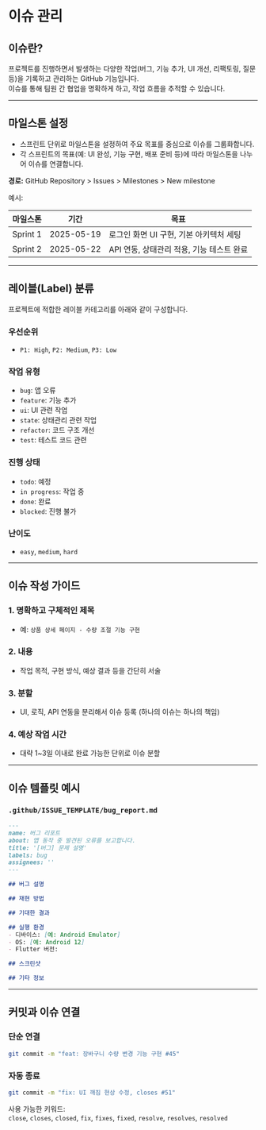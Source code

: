 # 이슈 관리

## 이슈란?

프로젝트를 진행하면서 발생하는 다양한 작업(버그, 기능 추가, UI 개선, 리팩토링, 질문 등)을 기록하고 관리하는 GitHub 기능입니다.  
이슈를 통해 팀원 간 협업을 명확하게 하고, 작업 흐름을 추적할 수 있습니다.

---

## 마일스톤 설정

- 스프린트 단위로 마일스톤을 설정하여 주요 목표를 중심으로 이슈를 그룹화합니다.
- 각 스프린트의 목표(예: UI 완성, 기능 구현, 배포 준비 등)에 따라 마일스톤을 나누어 이슈를 연결합니다.

**경로:** GitHub Repository > Issues > Milestones > New milestone

예시:

| 마일스톤 | 기간 | 목표 |
|----------|------|------|
| Sprint 1 | 2025-05-19 | 로그인 화면 UI 구현, 기본 아키텍처 세팅 |
| Sprint 2 | 2025-05-22 | API 연동, 상태관리 적용, 기능 테스트 완료 |

---

## 레이블(Label) 분류

프로젝트에 적합한 레이블 카테고리를 아래와 같이 구성합니다.

### 우선순위
- `P1: High`, `P2: Medium`, `P3: Low`

### 작업 유형
- `bug`: 앱 오류
- `feature`: 기능 추가
- `ui`: UI 관련 작업
- `state`: 상태관리 관련 작업
- `refactor`: 코드 구조 개선
- `test`: 테스트 코드 관련

### 진행 상태
- `todo`: 예정
- `in progress`: 작업 중
- `done`: 완료
- `blocked`: 진행 불가

### 난이도
- `easy`, `medium`, `hard`

---

## 이슈 작성 가이드

### 1. 명확하고 구체적인 제목
- 예: `상품 상세 페이지 - 수량 조절 기능 구현`

### 2. 내용
- 작업 목적, 구현 방식, 예상 결과 등을 간단히 서술

### 3. 분할
- UI, 로직, API 연동을 분리해서 이슈 등록 (하나의 이슈는 하나의 책임)

### 4. 예상 작업 시간
- 대략 1~3일 이내로 완료 가능한 단위로 이슈 분할

---

## 이슈 템플릿 예시

### `.github/ISSUE_TEMPLATE/bug_report.md`

```md
---
name: 버그 리포트
about: 앱 동작 중 발견된 오류를 보고합니다.
title: '[버그] 문제 설명'
labels: bug
assignees: ''
---

## 버그 설명

## 재현 방법

## 기대한 결과

## 실행 환경
- 디바이스: [예: Android Emulator]
- OS: [예: Android 12]
- Flutter 버전:

## 스크린샷

## 기타 정보
```

---

## 커밋과 이슈 연결

### 단순 연결

```sh
git commit -m "feat: 장바구니 수량 변경 기능 구현 #45"
```

### 자동 종료

```sh
git commit -m "fix: UI 깨짐 현상 수정, closes #51"
```

사용 가능한 키워드:  
`close`, `closes`, `closed`, `fix`, `fixes`, `fixed`, `resolve`, `resolves`, `resolved`